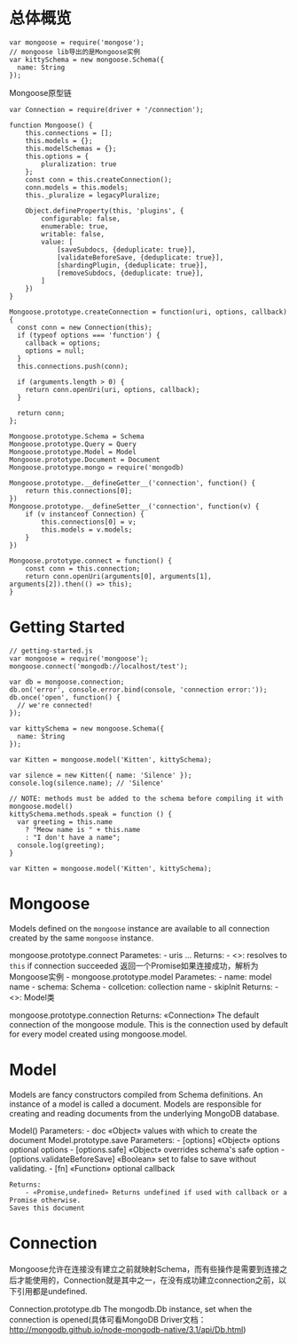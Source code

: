 

# 总体概览

```
var mongoose = require('mongose');
// mongoose lib导出的是Mongoose实例
var kittySchema = new mongoose.Schema({
  name: String
});

```
Mongoose原型链

```
var Connection = require(driver + '/connection');

function Mongoose() {
    this.connections = [];
    this.models = {};
    this.modelSchemas = {};
    this.options = {
        pluralization: true
    };
    const conn = this.createConnection();
    conn.models = this.models;
    this._pluralize = legacyPluralize;

    Object.defineProperty(this, 'plugins', {
        configurable: false,
        enumerable: true,
        writable: false,
        value: [
            [saveSubdocs, {deduplicate: true}],
            [validateBeforeSave, {deduplicate: true}],
            [shardingPlugin, {deduplicate: true}],
            [removeSubdocs, {deduplicate: true}],
        ]
    })
}

Mongoose.prototype.createConnection = function(uri, options, callback) {
  const conn = new Connection(this);
  if (typeof options === 'function') {
    callback = options;
    options = null;
  }
  this.connections.push(conn);

  if (arguments.length > 0) {
    return conn.openUri(uri, options, callback);
  }

  return conn;
};

Mongoose.prototype.Schema = Schema
Mongoose.prototype.Query = Query
Mongoose.prototype.Model = Model
Mongoose.prototype.Document = Document
Mongoose.prototype.mongo = require('mongodb)

Mongoose.prototype.__defineGetter__('connection', function() {
    return this.connections[0];
})
Mongoose.prototype.__defineSetter__('connection', function(v) {
    if (v instanceof Connection) {
        this.connections[0] = v;
        this.models = v.models;
    }
})

Mongoose.prototype.connect = function() {
    const conn = this.connection;
    return conn.openUri(arguments[0], arguments[1], arguments[2]).then(() => this);
}
```

# Getting Started
```
// getting-started.js
var mongoose = require('mongoose');
mongoose.connect('mongodb://localhost/test');

var db = mongoose.connection;
db.on('error', console.error.bind(console, 'connection error:'));
db.once('open', function() {
  // we're connected!
});

var kittySchema = new mongoose.Schema({
  name: String
});

var Kitten = mongoose.model('Kitten', kittySchema);

var silence = new Kitten({ name: 'Silence' });
console.log(silence.name); // 'Silence'

// NOTE: methods must be added to the schema before compiling it with mongoose.model()
kittySchema.methods.speak = function () {
  var greeting = this.name
    ? "Meow name is " + this.name
    : "I don't have a name";
  console.log(greeting);
}

var Kitten = mongoose.model('Kitten', kittySchema);

```




# Mongoose
Models defined on the `mongoose` instance are available to all connection created by the same `mongoose` instance.

mongoose.prototype.connect
    Parametes:
        - uris ...
    Returns:
        - <<Promise>>: resolves to `this` if connection succeeded 返回一个Promise如果连接成功，解析为Mongoose实例
        - 
mongoose.prototype.model
    Parametes:
        - name: model name
        - schema: Schema
        - collcetion: collection name
        - skipInit
    Returns:
        - <<Model>>: Model类

mongoose.prototype.connection
    Returns:
        «Connection»
    The default connection of the mongoose module.
    This is the connection used by default for every model created using mongoose.model.

# Model

Models are fancy constructors compiled from Schema definitions.
An instance of a model is called a document.
Models are responsible for creating and reading documents from the underlying MongoDB database.

Model()
    Parameters:
        - doc «Object» values with which to create the document
Model.prototype.save
    Parameters:
        - [options] «Object» options optional options
        - [options.safe] «Object» overrides schema's safe option
        - [options.validateBeforeSave] «Boolean» set to false to save without validating.
        - [fn] «Function» optional callback

    Returns:
        - «Promise,undefined» Returns undefined if used with callback or a Promise otherwise.
    Saves this document



# Connection
Mongoose允许在连接没有建立之前就映射Schema，而有些操作是需要到连接之后才能使用的，Connection就是其中之一，在没有成功建立connection之前，以下引用都是undefined.

Connection.prototype.db
    The mongodb.Db instance, set when the connection is opened(具体可看MongoDB Driver文档： http://mongodb.github.io/node-mongodb-native/3.1/api/Db.html)